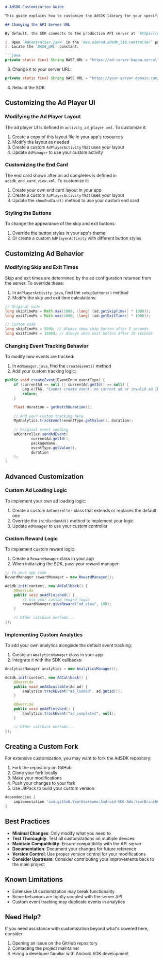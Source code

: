 ```markdown
# AdSDK Customization Guide

This guide explains how to customize the AdSDK library for your specific needs. While the default configuration works for most use cases, you may want to modify certain aspects of the SDK's behavior or appearance.

## Changing the API Server URL

By default, the SDK connects to the production API server at `https://ad-server-kappa.vercel.app/`. If you're running your own server instance, you'll need to modify this.

1. Open `AdController.java` in the `dev.nimrod.adsdk_lib.controller` package
2. Locate the `BASE_URL` constant:

```java
private static final String BASE_URL = "https://ad-server-kappa.vercel.app/";
```

3. Change it to your server URL:

```java
private static final String BASE_URL = "https://your-server-domain.com/";
```

4. Rebuild the SDK

## Customizing the Ad Player UI

### Modifying the Ad Player Layout

The ad player UI is defined in `activity_ad_player.xml`. To customize it:

1. Create a copy of this layout file in your app's resources
2. Modify the layout as needed
3. Create a custom `AdPlayerActivity` that uses your layout
4. Update `AdManager` to use your custom activity

### Customizing the End Card

The end card shown after an ad completes is defined in `adsdk_end_card_view.xml`. To customize it:

1. Create your own end card layout in your app
2. Create a custom `AdPlayerActivity` that uses your layout
3. Update the `showEndCard()` method to use your custom end card

### Styling the Buttons

To change the appearance of the skip and exit buttons:

1. Override the button styles in your app's theme
2. Or create a custom `AdPlayerActivity` with different button styles

## Customizing Ad Behavior

### Modifying Skip and Exit Times

Skip and exit times are determined by the ad configuration returned from the server. To override these:

1. In `AdPlayerActivity.java`, find the `setupButtons()` method
2. Modify the skip and exit time calculations:

```java
// Original code
long skipTimeMs = Math.max(1000, (long) (ad.getSkipTime() * 1000));
long exitTimeMs = Math.max(1000, (long) (ad.getExitTime() * 1000));

// Custom code
long skipTimeMs = 5000; // Always show skip button after 5 seconds
long exitTimeMs = 10000; // Always show exit button after 10 seconds
```

### Changing Event Tracking Behavior

To modify how events are tracked:

1. In `AdManager.java`, find the `createEvent()` method
2. Add your custom tracking logic:

```java
public void createEvent(EventEnum eventType) {
    if (currentAd == null || currentAd.getId() == null) {
        Log.e(TAG, "Cannot create event: no current ad or invalid ad ID");
        return;
    }

    float duration = getWatchDuration();
    
    // Add your custom tracking here
    MyAnalytics.trackEvent(eventType.getValue(), duration);
    
    // Original event sending
    adController.sendAdEvent(
            currentAd.getId(),
            packageName,
            eventType.getValue(),
            duration
    );
}
```

## Advanced Customization

### Custom Ad Loading Logic

To implement your own ad loading logic:

1. Create a custom `AdController` class that extends or replaces the default one
2. Override the `initRandomAd()` method to implement your logic
3. Update `AdManager` to use your custom controller

### Custom Reward Logic

To implement custom reward logic:

1. Create a `RewardManager` class in your app
2. When initializing the SDK, pass your reward manager:

```java
// In your app code
RewardManager rewardManager = new RewardManager();

AdSdk.init(context, new AdCallback() {
    @Override
    public void onAdFinished() {
        // Use your custom reward logic
        rewardManager.giveReward("ad_view", 100);
    }
    
    // Other callback methods...
});
```

### Implementing Custom Analytics

To add your own analytics alongside the default event tracking:

1. Create an `AnalyticsManager` class in your app
2. Integrate it with the SDK callbacks:

```java
AnalyticsManager analytics = new AnalyticsManager();

AdSdk.init(context, new AdCallback() {
    @Override
    public void onAdAvailable(Ad ad) {
        analytics.trackEvent("ad_loaded", ad.getId());
    }

    @Override
    public void onAdFinished() {
        analytics.trackEvent("ad_completed", null);
    }

    // Other callback methods...
});
```

## Creating a Custom Fork

For extensive customization, you may want to fork the AdSDK repository:

1. Fork the repository on GitHub
2. Clone your fork locally
3. Make your modifications
4. Push your changes to your fork
5. Use JitPack to build your custom version:

```gradle
dependencies {
    implementation 'com.github.YourUsername:Android-SDK-Ads:YourBranchOrTag'
}
```

## Best Practices

- **Minimal Changes**: Only modify what you need to
- **Test Thoroughly**: Test all customizations on multiple devices
- **Maintain Compatibility**: Ensure compatibility with the API server
- **Documentation**: Document your changes for future reference
- **Version Control**: Use proper version control for your modifications
- **Consider Upstream**: Consider contributing your improvements back to the main project

## Known Limitations

- Extensive UI customization may break functionality
- Some behaviors are tightly coupled with the server API
- Custom event tracking may duplicate events in analytics

## Need Help?

If you need assistance with customization beyond what's covered here, consider:

1. Opening an issue on the GitHub repository
2. Contacting the project maintainer
3. Hiring a developer familiar with Android SDK development
```
